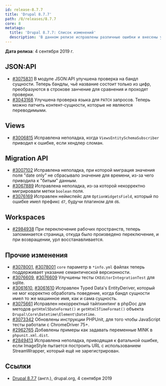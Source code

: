 ```yaml
---
id: release-8.7.7
title: 'Drupal 8.7.7'
path: /8/releases/8.7.7
core: 8
metatags:
  title: 'Drupal 8.7.7: Список изменений'
  description: 'В данном релизе исправлены различные ошибки и внесены улучшения.'
---
```


**Дата релиза**: 4 сентября 2019 г.

## JSON:API

- [#3075831](https://www.drupal.org/node/3075831) В модуле JSON:API улучшена проверка на бандл сущности. Теперь бандлы, чьё название состоит только из цифр, преобразуются в строкове занчение для сравнения и проходят проверки.
- [#3043168](https://www.drupal.org/node/3043168) Улучшена проверка языка для `PATCH` запросов. Теперь можно патчить контент-сущности, которые не являются переводимыми.

## Views

- [#3006815](https://www.drupal.org/node/3006815) Исправлена неполадка, когда `ViewsEntitySchemaSubscriber` приводил к ошибке, если хендлер сломан.

## Migration API

- [#3007102](https://www.drupal.org/node/3007102) Исправлена неполадка, при которой миграция значения поля "date only" не сбрасывало значение для времени, из-за чего приводила к "битым" данным.
- [#3067889](https://www.drupal.org/node/3067889) Исправлена неполадка, из-за которой некорректно мигрировали метки `boolean` поля.
- [#3076169](https://www.drupal.org/node/3076169) Исправлен неймспейс для `OptionWidgetsField`, который по ошибке имел префикс `d7`, будучи плагином для `d6`.

## Workspaces

- [#2984938](https://www.drupal.org/node/2984938) При переключение рабочих пространств, теперь запоминается страница, откуда было произведено переключение, и при возвращении, урл восстанавливается.

## Прочие изменения

- [#3078001](https://www.drupal.org/node/3078001), [#3078001](https://www.drupal.org/node/3078001) `core` параметр в `*info.yml` файлах теперь поддерживает указание семантической версионности.
- [#3076609](https://www.drupal.org/node/3076609), [#3076609](https://www.drupal.org/node/3076609) Улучшены тесты `CKEditorIntegrationTest` для sqlite.
- [#3061610](https://www.drupal.org/node/3061610), [#3061610](https://www.drupal.org/node/3061610) Исправлен Typed Data's EntityDeriver, который не мог корректно обработать поведение, когда бандл сущности имел то же машинное имя, как и сама сущность.
- [#3075661](https://www.drupal.org/node/3075661) Исправлен некорректный тайпхинтинг в phpDoc для методов `getHtml5DateFormat()` и `getHtml5TimeFormat()` объекта `Drupal\Core\Datetime\Element\Datetime`.
- [#3073342](https://www.drupal.org/node/3073342) Обновлены инструкции PHPUnit, для того чтобы JavaScript тесты работали с ChromeDriver 75+.
- [#2962765](https://www.drupal.org/node/2962765) Добавлены примеры как задавать переменные MINK в `phpunit.xml.dist`.
- [#2849413](https://www.drupal.org/node/2849413) Исправлена неполадка, приводящая к фатальной ошибке, если ImageStyle пытается построить URL с использованием StreamWrapper, который ещё не зарегистрирован.

## Ссылки

- [Drupal 8.7.7](https://www.drupal.org/project/drupal/releases/8.7.7) (англ.), drupal.org, 4 сентября 2019

